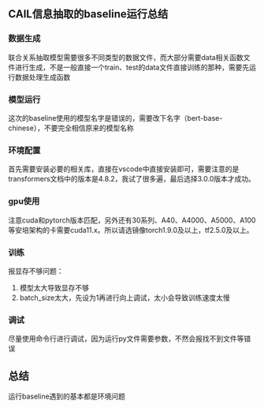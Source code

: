 ## CAIL信息抽取的baseline运行总结

### 数据生成

联合关系抽取模型需要很多不同类型的数据文件，而大部分需要data相关函数文件进行生成，不是一般直接一个train、test的data文件直接训练的那种，需要先运行数据处理生成函数

### 模型运行

这次的baseline使用的模型名字是错误的，需要改下名字（bert-base-chinese），不要完全相信原来的模型名称

### 环境配置

首先需要安装必要的相关库，直接在vscode中直接安装即可，需要注意的是transformers文档中的版本是4.8.2，我试了很多遍，最后选择3.0.0版本才成功。

### gpu使用

注意cuda和pytorch版本匹配，另外还有30系列、A40、A4000、A5000、A100等安培架构的卡需要cuda11.x。所以请选镜像torch1.9.0及以上，tf2.5.0及以上。

### 训练

报显存不够问题：

1. 模型太大导致显存不够
2. batch_size太大，先设为1再进行向上调试，太小会导致训练速度太慢

### 调试

尽量使用命令行进行调试，因为运行py文件需要参数，不然会报找不到文件等错误

## 总结

运行baseline遇到的基本都是环境问题
